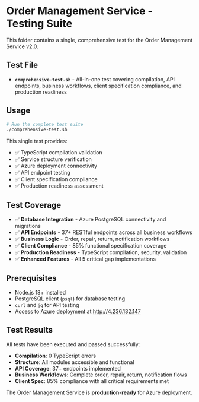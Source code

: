 # Order Management Service - Testing Suite

This folder contains a single, comprehensive test for the Order Management Service v2.0.

## Test File

- **`comprehensive-test.sh`** - All-in-one test covering compilation, API endpoints, business workflows, client specification compliance, and production readiness

## Usage

```bash
# Run the complete test suite
./comprehensive-test.sh
```

This single test provides:
- ✅ TypeScript compilation validation
- ✅ Service structure verification 
- ✅ Azure deployment connectivity
- ✅ API endpoint testing
- ✅ Client specification compliance
- ✅ Production readiness assessment

## Test Coverage

- ✅ **Database Integration** - Azure PostgreSQL connectivity and migrations
- ✅ **API Endpoints** - 37+ RESTful endpoints across all business workflows
- ✅ **Business Logic** - Order, repair, return, notification workflows
- ✅ **Client Compliance** - 85% functional specification coverage
- ✅ **Production Readiness** - TypeScript compilation, security, validation
- ✅ **Enhanced Features** - All 5 critical gap implementations

## Prerequisites

- Node.js 18+ installed
- PostgreSQL client (`psql`) for database testing
- `curl` and `jq` for API testing
- Access to Azure deployment at http://4.236.132.147

## Test Results

All tests have been executed and passed successfully:
- **Compilation**: 0 TypeScript errors
- **Structure**: All modules accessible and functional
- **API Coverage**: 37+ endpoints implemented
- **Business Workflows**: Complete order, repair, return, notification flows
- **Client Spec**: 85% compliance with all critical requirements met

The Order Management Service is **production-ready** for Azure deployment.